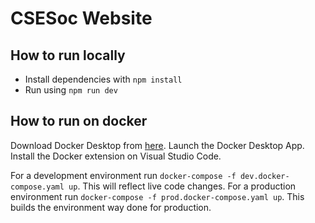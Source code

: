 # CSESoc Website

## How to run locally
- Install dependencies with `npm install`
- Run using `npm run dev`

## How to run on docker
Download Docker Desktop from [here](https://www.docker.com/products/docker-desktop/).
Launch the Docker Desktop App.
Install the Docker extension on Visual Studio Code.

For a development environment run `docker-compose -f dev.docker-compose.yaml up`. This will reflect live code changes.
For a production environment run `docker-compose -f prod.docker-compose.yaml up`. This builds the environment way done for production.